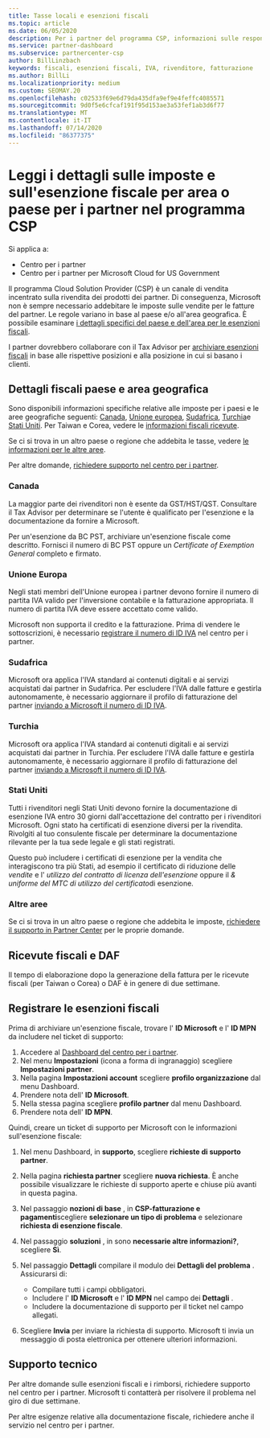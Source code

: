 ```yaml
---
title: Tasse locali e esenzioni fiscali
ms.topic: article
ms.date: 06/05/2020
description: Per i partner del programma CSP, informazioni sulle responsabilità fiscali per area, su come inviare esenzioni fiscali per le vendite CSP e su come ottenere supporto per le domande fiscali.
ms.service: partner-dashboard
ms.subservice: partnercenter-csp
author: BillLinzbach
keywords: fiscali, esenzioni fiscali, IVA, rivenditore, fatturazione
ms.author: BillLi
ms.localizationpriority: medium
ms.custom: SEOMAY.20
ms.openlocfilehash: c02533f69e6d79da435dfa9ef9e4feffc4085571
ms.sourcegitcommit: 9d0f5e6cfcaf191f95d153ae3a53fef1ab3d6f77
ms.translationtype: MT
ms.contentlocale: it-IT
ms.lasthandoff: 07/14/2020
ms.locfileid: "86377375"
---
```

# <a name="read-about-taxes-and-tax-exemption-details-by-region-or-country-for-partners-in-the-csp-program"></a>Leggi i dettagli sulle imposte e sull'esenzione fiscale per area o paese per i partner nel programma CSP

Si applica a:

- Centro per i partner
- Centro per i partner per Microsoft Cloud for US Government

Il programma Cloud Solution Provider (CSP) è un canale di vendita incentrato sulla rivendita dei prodotti dei partner. Di conseguenza, Microsoft non è sempre necessario addebitare le imposte sulle vendite per le fatture del partner. Le regole variano in base al paese e/o all'area geografica. È possibile esaminare [i dettagli specifici del paese e dell'area per le esenzioni fiscali](#country-and-region-tax-details).

I partner dovrebbero collaborare con il Tax Advisor per [archiviare esenzioni fiscali](#file-tax-exemptions) in base alle rispettive posizioni e alla posizione in cui si basano i clienti.

## <a name="country-and-region-tax-details"></a>Dettagli fiscali paese e area geografica

Sono disponibili informazioni specifiche relative alle imposte per i paesi e le aree geografiche seguenti: [Canada](#canada), [Unione europea](#european-union), [Sudafrica](#south-africa), [Turchia](#turkey)e [Stati Uniti](#united-states). Per Taiwan e Corea, vedere le [informazioni fiscali ricevute](#tax-receipts-and-daf).

Se ci si trova in un altro paese o regione che addebita le tasse, vedere [le informazioni per le altre aree](#other-regions).

Per altre domande, [richiedere supporto nel centro per i partner](#support).

### <a name="canada"></a>Canada

La maggior parte dei rivenditori non è esente da GST/HST/QST. Consultare il Tax Advisor per determinare se l'utente è qualificato per l'esenzione e la documentazione da fornire a Microsoft.

Per un'esenzione da BC PST, archiviare un'esenzione fiscale come descritto. Fornisci il numero di BC PST oppure un *Certificate of Exemption General* completo e firmato.

### <a name="european-union"></a>Unione Europa

Negli stati membri dell'Unione europea i partner devono fornire il numero di partita IVA valido per l'inversione contabile e la fatturazione appropriata. Il numero di partita IVA deve essere accettato come valido.

Microsoft non supporta il credito e la fatturazione. Prima di vendere le sottoscrizioni, è necessario [registrare il numero di ID IVA](organization-tax-info.md) nel centro per i partner.

### <a name="south-africa"></a>Sudafrica

Microsoft ora applica l'IVA standard ai contenuti digitali e ai servizi acquistati dai partner in Sudafrica. Per escludere l'IVA dalle fatture e gestirla autonomamente, è necessario aggiornare il profilo di fatturazione del partner [inviando a Microsoft il numero di ID IVA](organization-tax-info.md).

### <a name="turkey"></a>Turchia

Microsoft ora applica l'IVA standard ai contenuti digitali e ai servizi acquistati dai partner in Turchia. Per escludere l'IVA dalle fatture e gestirla autonomamente, è necessario aggiornare il profilo di fatturazione del partner [inviando a Microsoft il numero di ID IVA](organization-tax-info.md).

### <a name="united-states"></a>Stati Uniti

Tutti i rivenditori negli Stati Uniti devono fornire la documentazione di esenzione IVA entro 30 giorni dall'accettazione del contratto per i rivenditori Microsoft. Ogni stato ha certificati di esenzione diversi per la rivendita. Rivolgiti al tuo consulente fiscale per determinare la documentazione rilevante per la tua sede legale e gli stati registrati.

Questo può includere i certificati di esenzione per la vendita che interagiscono tra più Stati, ad esempio il certificato di riduzione delle *vendite* e l' *utilizzo del contratto di licenza dell'esenzione* oppure il *& uniforme del MTC di utilizzo del certificato*di esenzione.

### <a name="other-regions"></a>Altre aree

Se ci si trova in un altro paese o regione che addebita le imposte, [richiedere il supporto in Partner Center](#support) per le proprie domande.

## <a name="tax-receipts-and-daf"></a>Ricevute fiscali e DAF

Il tempo di elaborazione dopo la generazione della fattura per le ricevute fiscali (per Taiwan o Corea) o DAF è in genere di due settimane.

## <a name="file-tax-exemptions"></a>Registrare le esenzioni fiscali

Prima di archiviare un'esenzione fiscale, trovare l' **ID Microsoft** e l' **ID MPN** da includere nel ticket di supporto:

1. Accedere al [Dashboard del centro per i partner](https://partner.microsoft.com/dashboard/).
2. Nel menu **Impostazioni** (icona a forma di ingranaggio) scegliere **Impostazioni partner**.
3. Nella pagina **Impostazioni account** scegliere **profilo organizzazione** dal menu Dashboard.
4. Prendere nota dell' **ID Microsoft**.
5. Nella stessa pagina scegliere **profilo partner** dal menu Dashboard.
6. Prendere nota dell' **ID MPN**.

Quindi, creare un ticket di supporto per Microsoft con le informazioni sull'esenzione fiscale:

1. Nel menu Dashboard, in **supporto**, scegliere **richieste di supporto partner**.
2. Nella pagina **richiesta partner** scegliere **nuova richiesta**. È anche possibile visualizzare le richieste di supporto aperte e chiuse più avanti in questa pagina.
3. Nel passaggio **nozioni di base** , in **CSP-fatturazione e pagamenti**scegliere **selezionare un tipo di problema** e selezionare **richiesta di esenzione fiscale**.
4. Nel passaggio **soluzioni** , in sono **necessarie altre informazioni?**, scegliere **Sì**.
5. Nel passaggio **Dettagli** compilare il modulo dei **Dettagli del problema** . Assicurarsi di:

    - Compilare tutti i campi obbligatori.
    - Includere l' **ID Microsoft** e l' **ID MPN** nel campo dei **Dettagli** .
    - Includere la documentazione di supporto per il ticket nel campo allegati.

6. Scegliere **Invia** per inviare la richiesta di supporto. Microsoft ti invia un messaggio di posta elettronica per ottenere ulteriori informazioni.

## <a name="support"></a>Supporto tecnico

Per altre domande sulle esenzioni fiscali e i rimborsi, richiedere supporto nel centro per i partner. Microsoft ti contatterà per risolvere il problema nel giro di due settimane.

Per altre esigenze relative alla documentazione fiscale, richiedere anche il servizio nel centro per i partner.
